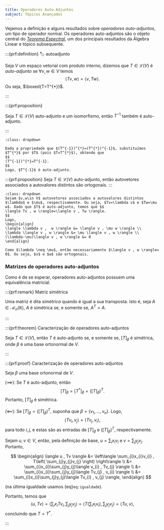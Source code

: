 ```yaml
---
title: Operadores Auto-Adjuntos
subject: Tópicos Avançados
---
```


Vejamos a definição e alguns resultados sobre *operadores auto-adjuntos*, um tipo de operador normal. Os operadores auto-adjuntos são o objeto central do [*Teorema Espectral*](teorema-espectral.md), um dos principais resultados da Álgebra Linear e tópico subsequente.

:::{prf:definition}
:label: autoadjunto

Seja $V$ um espaço vetorial com produto interno, dizemos que $T\in \mathcal{L}(V)$ é *auto-adjunto* se $\forall v,w\in V$ temos
$$
\langle Tv , w \rangle=\langle v , Tw \rangle.
$$
Ou seja, $\boxed{T=T^{*}}$.

:::

:::{prf:proposition}

Seja $T\in \mathcal{L}(V)$ auto-adjunto e um isomorfismo, então $T^{-1}$ também é auto-adjunto.

:::

```{admonition} Demonstração
:class: dropdown

Dada a propriedade que $(T^{-1})^{*}=(T^{*})^{-1}$, substituímos $T^{*}$ por $T$ (pois $T=T^{*}$), obtendo que
$$
(T^{-1})^{*}=T^{-1}.
$$
Logo, $T^{-1}$ é auto-adjunto.

```

:::{prf:proposition}
Seja $T \in \mathcal{L}(V)$ auto-adjunto, então autovetores associados a autovalores distintos são ortogonais.
:::

```{admonition} Demonstração
:class: dropdown
Sejam $v,w\in V$ autovetores associados a autovalores distintos $\lambda$ e $\mu$, respectivamente. Ou seja, $Tv=\lambda v$ e $Tw=\mu w$. Dado que $T$ é auto-adjunto, temos que $$
\langle Tv , w \rangle=\langle v , Tw \rangle.
$$
Logo, 
\begin{align}
\langle \lambda v ,  w \rangle &= \langle v , \mu w \rangle \\
\lambda \langle v , w \rangle &= \mu \langle v , w \rangle \\
(\lambda-\mu)\langle v , w \rangle &= 0
\end{align}

Como $\lambda \neq \mu$, então necessariamente $\langle v , w \rangle= 0$. Ou seja, $v$ e $w$ são ortogonais.
```

### Matrizes de operadores auto-adjuntos

Como é de se esperar, operadores auto-adjuntos possuem uma equivalência matricial.

:::{prf:remark} Matriz simétrica

Uma matriz é dita *simétrica* quando é igual a sua transposta. Isto é, seja $A \in \mathcal{M}_{n}(\mathbb{R})$, $A$ é simétrica se, e somente se, $A^{T}=A$.

:::

:::{prf:theorem} Caracterização de operadores auto-adjuntos

Seja $T\in \mathcal{L}(V)$, então $T$ é auto-adjunto se, e somente se, $[T]_\beta$ é simétrica, onde $\beta$ é uma base ortonormal de $V$.

:::

:::{prf:proof} Caracterização de operadores auto-adjuntos

Seja $\beta$ uma base ortonormal de $V$.

$(\implies):$ Se $T$ é auto-adjunto, então
$$
[T]_{\beta}=[T^{*}]_{\beta}=([T]_{\beta})^{T}.
$$
Portanto, $[T]_{\beta}$ é simétrica.

$(\impliedby):$ Se $[T]_{\beta}=([T]_{\beta})^{T}$, suponha que $\beta = \{ v_{1},\dots,v_{n} \}$. Logo, 
$$
\langle Tv_{i} , v_{j} \rangle=\langle Tv_{j} , v_{i} \rangle,
\label{eq:igualdade}
$$
para todo $i,j$, e estas são as entradas de $[T]_\beta$ e $([T]_{\beta})^{T}$, respectivamente.

Sejam $u,v\in V$, então, pela definição de base, $u=\sum_{i}x_{i}v_{i}$ e $v=\sum_{j}y_{j}v_{j}$. Portanto,

$$
\begin{align}
\langle u , Tv \rangle &= \left\langle  \sum_{i}x_{i}v_{i} , T\left( \sum_{j}y_{j}v_{j} \right)  \right\rangle \\
 &= \sum_{i}x_{i}\sum_{j}y_{j}\langle v_{i} , Tv_{j} \rangle \\
&= \sum_{i}x_{i}\sum_{j}y_{j}\langle Tv_{j} , v_{i} \rangle \\
&= \sum_{i}x_{i}\sum_{j}y_{j}\langle Tv_{i} , v_{j} \rangle,
\end{align} $$

(na última igualdade usamos {eq}`eq:igualdade`).

Portanto, temos que 
$$
\langle u , Tv \rangle=\left\langle  \sum_{i}x_{i}Tv_{i} , \sum_{j}y_{j}v_{j}  \right\rangle=\left\langle  T\left( \sum_{i}x_{i}v_{i} \right) , \sum_{j}y_{j}v_{j}  \right\rangle=\langle Tu , v \rangle,
$$
concluindo que $T=T^{*}$.

:::
